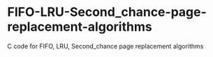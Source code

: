 # FIFO-LRU-Second_chance-page-replacement-algorithms
C code for FIFO, LRU, Second_chance page replacement algorithms
